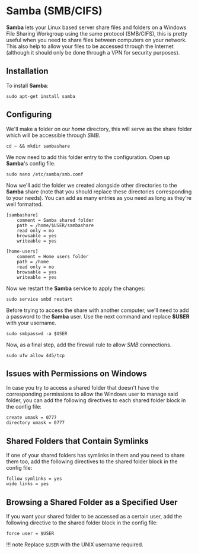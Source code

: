 # Samba (SMB/CIFS)

**Samba** lets your Linux based server share files and folders on a Windows File Sharing Workgroup using the same protocol (SMB/CIFS), this is pretty useful when you need to share files between computers on your network. This also help to allow your files to be accessed through the Internet (although it should only be done through a VPN for security purposes).

## Installation

To install **Samba**:

``` text
sudo apt-get install samba
```

## Configuring

We'll make a folder on our *home* directory, this will serve as the share folder which will be accessible through *SMB*.

``` text
cd ~ && mkdir sambashare
```

We now need to add this folder entry to the configuration. Open up **Samba**'s config file.

``` text
sudo nano /etc/samba/smb.conf
```

Now we'll add the folder we created alongside other directories to the **Samba** share (note that you should replace these directories corresponding to your needs). You can add as many entries as you need as long as they're well formatted.

``` text
[sambashare]
    comment = Samba shared folder
    path = /home/$USER/sambashare
    read only = no
    browsable = yes
    writeable = yes

[home-users]
    comment = Home users folder
    path = /home
    read only = no
    browsable = yes
    writeable = yes
```

Now we restart the **Samba** service to apply the changes:

``` text
sudo service smbd restart
```

Before trying to access the share with another computer, we'll need to add a password to the **Samba** user. Use the next command and replace **$USER** with your username.

``` text
sudo smbpasswd -a $USER
```

Now, as a final step, add the firewall rule to allow *SMB* connections.

``` text
sudo ufw allow 445/tcp
```

## Issues with Permissions on Windows

In case you try to access a shared folder that doesn't have the corresponding permissions to allow the Windows user to manage said folder, you can add the following directives to each shared folder block in the config file:

``` text
create umask = 0777
directory umask = 0777
```

## Shared Folders that Contain Symlinks

If one of your shared folders has symlinks in them and you need to share them too, add the following directives to the shared folder block in the config file:

``` text
follow symlinks = yes
wide links = yes
```

## Browsing a Shared Folder as a Specified User

If you want your shared folder to be accessed as a certain user, add the following directive to the shared folder block in the config file:

``` text
force user = $USER
```

!!! note
    Replace `$USER` with the UNIX username required.
